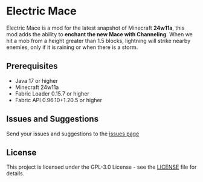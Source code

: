# Electric Mace

Electric Mace is a mod for the latest snapshot of Minecraft **24w11a**, this mod adds the ability to **enchant the new Mace with Channeling**. When we hit a mob from a height greater than 1.5 blocks, lightning will strike nearby enemies, only if it is raining or when there is a storm.

## Prerequisites

- Java 17 or higher
- Minecraft 24w11a
- Fabric Loader 0.15.7 or higher
- Fabric API 0.96.10+1.20.5 or higher

## Issues and Suggestions
Send your issues and suggestions to the [issues page](https://github.com/anviaan/ElectricMace/issues)

## License
This project is licensed under the GPL-3.0 License - see the [LICENSE](LICENSE) file for details.